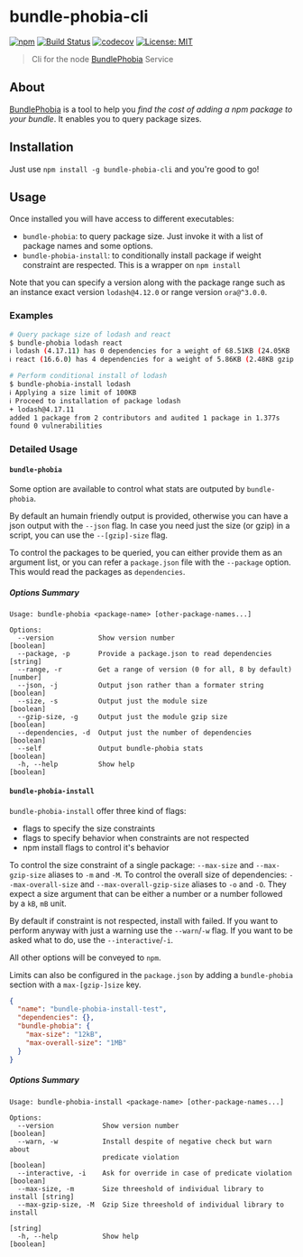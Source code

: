 # bundle-phobia-cli

[![npm](https://img.shields.io/npm/v/bundle-phobia-cli.svg)](https://www.npmjs.com/package/bundle-phobia-cli)
[![Build Status](https://travis-ci.com/AdrieanKhisbe/bundle-phobia-cli.svg?branch=master)](https://travis-ci.com/AdrieanKhisbe/bundle-phobia-cli)
[![codecov](https://codecov.io/gh/AdrieanKhisbe/bundle-phobia-cli/branch/master/graph/badge.svg)](https://codecov.io/gh/AdrieanKhisbe/bundle-phobia-cli)
[![License: MIT](https://img.shields.io/badge/License-MIT-blue.svg)](https://opensource.org/licenses/MIT)

> Cli for the node [BundlePhobia](https://bundlephobia.com/) Service

## About

[BundlePhobia](https://bundlephobia.com/) is a tool to help you _find the cost of adding a npm package to your bundle_.
It enables you to query package sizes.

## Installation

Just use `npm install -g bundle-phobia-cli` and you're good to go!

## Usage

Once installed you will have access to different executables:
- `bundle-phobia`: to query package size.
   Just invoke it with a list of package names and some options.
- `bundle-phobia-install`: to conditionally install package if weight constraint are respected. This is a wrapper on `npm install`

Note that you can specify a version along with the package range such as an
instance exact version `lodash@4.12.0` or range version `ora@^3.0.0`.

### Examples
```bash
# Query package size of lodash and react
$ bundle-phobia lodash react
ℹ lodash (4.17.11) has 0 dependencies for a weight of 68.51KB (24.05KB gzipped)
ℹ react (16.6.0) has 4 dependencies for a weight of 5.86KB (2.48KB gzipped)

# Perform conditional install of lodash
$ bundle-phobia-install lodash
ℹ Applying a size limit of 100KB
ℹ Proceed to installation of package lodash
+ lodash@4.17.11
added 1 package from 2 contributors and audited 1 package in 1.377s
found 0 vulnerabilities
```


### Detailed Usage
#### `bundle-phobia`

Some option are available to control what stats are outputed by `bundle-phobia`.

By default an humain friendly output is provided, otherwise you can have a json output
with the `--json` flag. In case you need just the size (or gzip) in a script, you can
use the `--[gzip]-size` flag.

To control the packages to be queried, you can either provide them as an argument list,
or you can refer a `package.json` file with the `--package` option. This would read the
packages as `dependencies`.

##### Options Summary
```
Usage: bundle-phobia <package-name> [other-package-names...]

Options:
  --version           Show version number                              [boolean]
  --package, -p       Provide a package.json to read dependencies       [string]
  --range, -r         Get a range of version (0 for all, 8 by default)  [number]
  --json, -j          Output json rather than a formater string        [boolean]
  --size, -s          Output just the module size                      [boolean]
  --gzip-size, -g     Output just the module gzip size                 [boolean]
  --dependencies, -d  Output just the number of dependencies           [boolean]
  --self              Output bundle-phobia stats                       [boolean]
  -h, --help          Show help                                        [boolean]
```
#### `bundle-phobia-install`

`bundle-phobia-install` offer three kind of flags:
- flags to specify the size constraints
- flags to specify behavior when constraints are not respected
- npm install flags to control it's behavior

To control the size constraint of a single package: `--max-size` and `--max-gzip-size` aliases to `-m` and `-M`.
To control the overall size of dependencies: `--max-overall-size` and `--max-overall-gzip-size` aliases to `-o` and `-O`.
They expect a size argument that can be either a number or a number followed by a `kB`, `mB` unit.

By default if constraint is not respected, install with failed.
If you want to perform anyway with just a warning use the `--warn`/`-w` flag.
If you want to be asked what to do, use the `--interactive`/`-i`.

All other options will be conveyed to `npm`.

Limits can also be configured in the `package.json` by adding a `bundle-phobia` section with a `max-[gzip-]size` key.
```json
{
  "name": "bundle-phobia-install-test",
  "dependencies": {},
  "bundle-phobia": {
    "max-size": "12kB",
    "max-overall-size": "1MB"
  }
}
```

##### Options Summary

```
Usage: bundle-phobia-install <package-name> [other-package-names...]

Options:
  --version            Show version number                             [boolean]
  --warn, -w           Install despite of negative check but warn about
                       predicate violation                             [boolean]
  --interactive, -i    Ask for override in case of predicate violation [boolean]
  --max-size, -m       Size threeshold of individual library to install [string]
  --max-gzip-size, -M  Gzip Size threeshold of individual library to install
                                                                        [string]
  -h, --help           Show help                                       [boolean]
```
